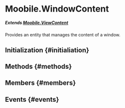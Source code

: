 Moobile.WindowContent
================================================================================

##### Extends [Moobile.ViewContent](View/ViewContent.md)

Provides an entity that manages the content of a window.

Initialization {#initialiation}
--------------------------------------------------------------------------------

Methods {#methods}
--------------------------------------------------------------------------------


Members {#members}
--------------------------------------------------------------------------------


Events {#events}
--------------------------------------------------------------------------------